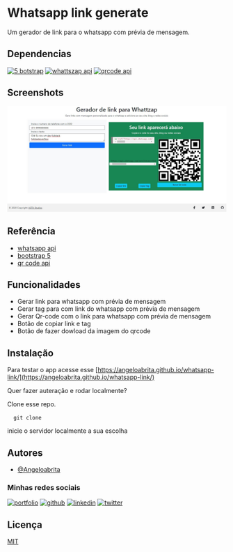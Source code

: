 
# Whatsapp link generate

Um gerador de link para o whatsapp com prévia de mensagem.


## Dependencias
[![5 botstrap](https://img.shields.io/badge/bootstrap-v5-blue)](https://getbootstrap.com/)
[![whattszap api](https://img.shields.io/badge/whatsapp-api-blue)](https://developers.facebook.com/docs/whatsapp/)
[![qrcode api](https://img.shields.io/badge/qrcode-api-blue)](https://goqr.me/api/doc/)

## Screenshots

![App Screenshot](https://github.com/Angeloabrita/whatsapp-link/blob/master/screenshot.jpg)


## Referência

- [whatsapp api](https://developers.facebook.com/docs/whatsapp/)
 - [bootstrap 5](https://getbootstrap.com/)
 - [qr code api](https://goqr.me/api/doc/)

## Funcionalidades


- Gerar link para whatsapp com prévia de mensagem
- Gerar tag <a> para com link do whatsapp com prévia de mensagem
- Gerar Qr-code com o link para whatsapp com prévia de mensagem
- Botão de copiar link e tag
- Botão de fazer dowload da imagem do qrcode

## Instalação


Para testar o app acesse esse [https://angeloabrita.github.io/whatsapp-link/](https://angeloabrita.github.io/whatsapp-link/)

Quer fazer auteração e rodar localmente?

Clone esse repo.
```git
  git clone 
```

inicie o servidor localmente a sua escolha


## Autores

- [@Angeloabrita](https://www.github.com/Angeloabrita)

### Minhas redes sociais
[![portfolio](https://img.shields.io/badge/my_portfolio-000?style=for-the-badge&logo=ko-fi&logoColor=white)](https://www.facebook.com/agtastudios)
[![github](https://img.shields.io/badge/github-169?style=for-the-badge&logo=github&logoColor=white)](https://github.com/Angeloabrita)
[![linkedin](https://img.shields.io/badge/linkedin-0A66C2?style=for-the-badge&logo=linkedin&logoColor=white)](https://www.linkedin.com/in/angelo-gabriel-tavares-abrita/)
[![twitter](https://img.shields.io/badge/twitter-1DA1F2?style=for-the-badge&logo=twitter&logoColor=white)](https://twitter.com/agtastudios)


## Licença

[MIT](https://choosealicense.com/licenses/mit/)

